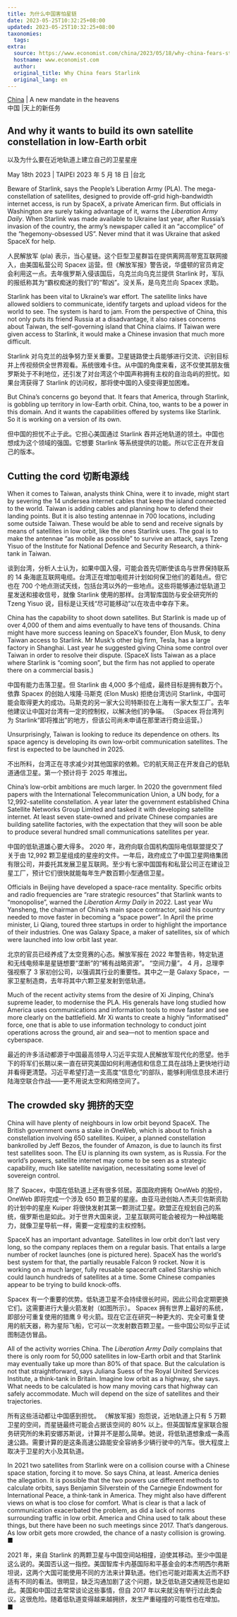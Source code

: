 ```yaml
---
title: 为什么中国害怕星链
date: 2023-05-25T10:32:25+08:00
updated: 2023-05-25T10:32:25+08:00
taxonomies:
  tags: 
extra:
  source: https://www.economist.com/china/2023/05/18/why-china-fears-starlink
  hostname: www.economist.com
  author: 
  original_title: Why China fears Starlink
  original_lang: en
---
```


[China](https://www.economist.com/china/) | A new mandate in the heavens  
中国 |天上的新任务

## And why it wants to build its own satellite constellation in low-Earth orbit  
以及为什么要在近地轨道上建立自己的卫星星座

May 18th 2023 | TAIPEI 2023 年 5 月 18 日 |台北

Beware of Starlink, says the People’s Liberation Army (PLA). The mega-constellation of satellites, designed to provide off-grid high-bandwidth internet access, is run by SpaceX, a private American firm. But officials in Washington are surely taking advantage of it, warns the _Liberation Army_ _Daily_. When Starlink was made available to Ukraine last year, after Russia’s invasion of the country, the army’s newspaper called it an “accomplice” of the “hegemony-obsessed US”. Never mind that it was Ukraine that asked SpaceX for help.  

人民解放军 (pla) 表示，当心星链。这个巨型卫星群旨在提供离网高带宽互联网接入，由美国私营公司 Spacex 运营。但《解放军报》警告说，华盛顿的官员肯定会利用这一点。去年俄罗斯入侵该国后，乌克兰向乌克兰提供 Starlink 时，军队的报纸称其为“霸权痴迷的我们”的“帮凶”。没关系，是乌克兰向 Spacex 求助。

Starlink has been vital to Ukraine’s war effort. The satellite links have allowed soldiers to communicate, identify targets and upload videos for the world to see. The system is hard to jam. From the perspective of China, this not only puts its friend Russia at a disadvantage, it also raises concerns about Taiwan, the self-governing island that China claims. If Taiwan were given access to Starlink, it would make a Chinese invasion that much more difficult.  

Starlink 对乌克兰的战争努力至关重要。卫星链路使士兵能够进行交流、识别目标并上传视频供全世界观看。系统很难卡住。从中国的角度来看，这不仅使其朋友俄罗斯处于不利地位，还引发了对台湾这个中国声称拥有主权的自治岛屿的担忧。如果台湾获得了 Starlink 的访问权，那将使中国的入侵变得更加困难。

But China’s concerns go beyond that. It fears that America, through Starlink, is gobbling up territory in low-Earth orbit. China, too, wants to be a power in this domain. And it wants the capabilities offered by systems like Starlink. So it is working on a version of its own.  

但中国的担忧不止于此。它担心美国通过 Starlink 吞并近地轨道的领土。中国也想成为这个领域的强国。它想要 Starlink 等系统提供的功能。所以它正在开发自己的版本。

## Cutting the cord 切断电源线

When it comes to Taiwan, analysts think China, were it to invade, might start by severing the 14 undersea internet cables that keep the island connected to the world. Taiwan is adding cables and planning how to defend their landing points. But it is also testing antennae in 700 locations, including some outside Taiwan. These would be able to send and receive signals by means of satellites in low orbit, like the ones Starlink uses. The goal is to make the antennae “as mobile as possible” to survive an attack, says Tzeng Yisuo of the Institute for National Defence and Security Research, a think-tank in Taiwan.  

谈到台湾，分析人士认为，如果中国入侵，可能会首先切断使该岛与世界保持联系的 14 条海底互联网电缆。台湾正在增加电缆并计划如何保卫他们的着陆点。但它也在 700 个地点测试天线，包括台湾以外的一些地点。这些将能够通过低轨道卫星发送和接收信号，就像 Starlink 使用的那样。台湾智库国防与安全研究所的 Tzeng Yisuo 说，目标是让天线“尽可能移动”以在攻击中幸存下来。

China has the capability to shoot down satellites. But Starlink is made up of over 4,000 of them and aims eventually to have tens of thousands. China might have more success leaning on SpaceX’s founder, Elon Musk, to deny Taiwan access to Starlink. Mr Musk’s other big firm, Tesla, has a large factory in Shanghai. Last year he suggested giving China some control over Taiwan in order to resolve their dispute. (SpaceX lists Taiwan as a place where Starlink is “coming soon”, but the firm has not applied to operate there on a commercial basis.)  

中国有能力击落卫星。但 Starlink 由 4,000 多个组成，最终目标是拥有数万个。依靠 Spacex 的创始人埃隆·马斯克 (Elon Musk) 拒绝台湾访问 Starlink，中国可能会取得更大的成功。马斯克的另一家大公司特斯拉在上海有一家大型工厂。去年他建议让中国对台湾有一定的控制权，以解决他们的争端。 （Spacex 将台湾列为 Starlink“即将推出”的地方，但该公司尚未申请在那里进行商业运营。）

Unsurprisingly, Taiwan is looking to reduce its dependence on others. Its space agency is developing its own low-orbit communication satellites. The first is expected to be launched in 2025.  

不出所料，台湾正在寻求减少对其他国家的依赖。它的航天局正在开发自己的低轨道通信卫星。第一个预计将于 2025 年推出。

China’s low-orbit ambitions are much larger. In 2020 the government filed papers with the International Telecommunication Union, a UN body, for a 12,992-satellite constellation. A year later the government established China Satellite Networks Group Limited and tasked it with developing satellite internet. At least seven state-owned and private Chinese companies are building satellite factories, with the expectation that they will soon be able to produce several hundred small communications satellites per year.  

中国的低轨道雄心要大得多。 2020 年，政府向联合国机构国际电信联盟提交了关于由 12,992 颗卫星组成的星座的文件。一年后，政府成立了中国卫星网络集团有限公司，并委托其发展卫星互联网。至少有七家中国国有和私营公司正在建设卫星工厂，预计它们很快就能每年生产数百颗小型通信卫星。

Officials in Beijing have developed a space-race mentality. Specific orbits and radio frequencies are “rare strategic resources” that Starlink wants to “monopolise”, warned the _Liberation Army Daily_ in 2022. Last year Wu Yansheng, the chairman of China’s main space contractor, said his country needed to move faster in becoming a “space power”. In April the prime minister, Li Qiang, toured three startups in order to highlight the importance of their industries. One was Galaxy Space, a maker of satellites, six of which were launched into low orbit last year.  

北京的官员已经养成了太空竞赛的心态。解放军报在 2022 年警告称，特定轨道和无线电频率是星链想要“垄断”的“稀有战略资源”。 “空间力量”。 4 月，总理李强视察了 3 家初创公司，以强调其行业的重要性。其中之一是 Galaxy Space，一家卫星制造商，去年将其中六颗卫星发射到低轨道。

Much of the recent activity stems from the desire of Xi Jinping, China’s supreme leader, to modernise the PLA. His generals have long studied how America uses communications and information tools to move faster and see more clearly on the battlefield. Mr Xi wants to create a highly “informatised” force, one that is able to use information technology to conduct joint operations across the ground, air and sea—not to mention space and cyberspace.  

最近的许多活动都源于中国最高领导人习近平实现人民解放军现代化的愿望。他手下的将军们长期以来一直在研究美国如何利用通信和信息工具在战场上更快地行动并看得更清楚。习近平希望打造一支高度“信息化”的部队，能够利用信息技术进行陆海空联合作战——更不用说太空和网络空间了。

## The crowded sky 拥挤的天空

China will have plenty of neighbours in low orbit beyond SpaceX. The British government owns a stake in OneWeb, which is about to finish a constellation involving 650 satellites. Kuiper, a planned constellation bankrolled by Jeff Bezos, the founder of Amazon, is due to launch its first test satellites soon. The EU is planning its own system, as is Russia. For the world’s powers, satellite internet may come to be seen as a strategic capability, much like satellite navigation, necessitating some level of sovereign control.  

除了 Spacex，中国在低轨道上还有很多邻居。英国政府拥有 OneWeb 的股份，OneWeb 即将完成一个涉及 650 颗卫星的星座。由亚马逊创始人杰夫贝佐斯资助的计划中的星座 Kuiper 将很快发射其第一颗测试卫星。欧盟正在规划自己的系统，俄罗斯也是如此。对于世界大国来说，卫星互联网可能会被视为一种战略能力，就像卫星导航一样，需要一定程度的主权控制。

SpaceX has an important advantage. Satellites in low orbit don’t last very long, so the company replaces them on a regular basis. That entails a large number of rocket launches (one is pictured here). SpaceX has the world’s best system for that, the partially reusable Falcon 9 rocket. Now it is working on a much larger, fully reusable spacecraft called Starship which could launch hundreds of satellites at a time. Some Chinese companies appear to be trying to build knock-offs.  

Spacex 有一个重要的优势。低轨道卫星不会持续很长时间，因此公司会定期更换它们。这需要进行大量火箭发射（如图所示）。 Spacex 拥有世界上最好的系统，即部分可重复使用的猎鹰 9 号火箭。现在它正在研究一种更大的、完全可重复使用的航天器，称为星际飞船，它可以一次发射数百颗卫星。一些中国公司似乎正试图制造仿冒品。

All of the activity worries China. The _Liberation Army Daily_ complains that there is only room for 50,000 satellites in low-Earth orbit and that Starlink may eventually take up more than 80% of that space. But the calculation is not that straightforward, says Juliana Suess of the Royal United Services Institute, a think-tank in Britain. Imagine low orbit as a highway, she says. What needs to be calculated is how many moving cars that highway can safely accommodate. Much will depend on the size of satellites and their trajectories.  

所有这些活动都让中国感到担忧。 《解放军报》抱怨说，近地轨道上只有 5 万颗卫星的空间，而星链最终可能会占据该空间的 80% 以上。但英国智库皇家联合服务研究所的朱莉安娜苏斯说，计算并不是那么简单。她说，将低轨道想象成一条高速公路。需要计算的是这条高速公路能安全容纳多少辆行驶中的汽车。很大程度上取决于卫星的大小及其轨道。

In 2021 two satellites from Starlink were on a collision course with a Chinese space station, forcing it to move. So says China, at least. America denies the allegation. It is possible that the two powers use different methods to calculate orbits, says Benjamin Silverstein of the Carnegie Endowment for International Peace, a think-tank in America. They might also have different views on what is too close for comfort. What is clear is that a lack of communication exacerbated the problem, as did a lack of norms surrounding traffic in low orbit. America and China used to talk about these things, but there have been no such meetings since 2017. That’s dangerous. As low orbit gets more crowded, the chance of a nasty collision is growing. ■  

2021 年，来自 Starlink 的两颗卫星与中国空间站相撞，迫使其移动。至少中国是这么说的。美国否认这一指控。美国智库卡内基国际和平基金会的本杰明西尔弗斯坦说，这两个大国可能使用不同的方法来计算轨道。他们也可能对距离太近而不舒适有不同的看法。很明显，缺乏沟通加剧了这个问题，缺乏低轨道交通规范也是如此。美国和中国过去常常谈论这些事情，但自 2017 年以来就没有举行过此类会议。这很危险。随着低轨道变得越来越拥挤，发生严重碰撞的可能性也在增加。 ■
